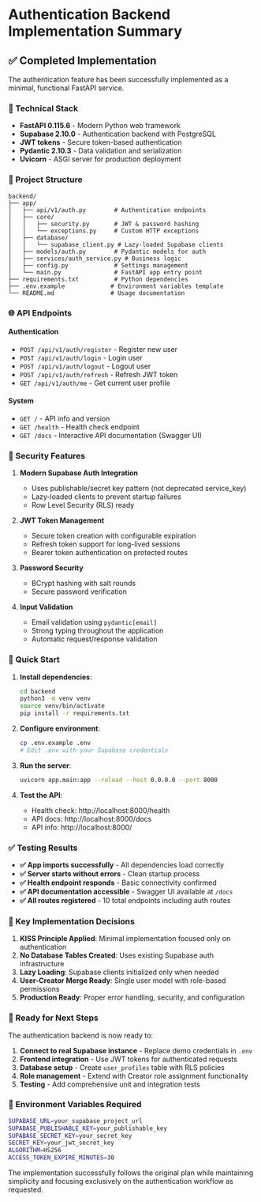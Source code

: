 # Authentication Backend Implementation Summary

## ✅ Completed Implementation

The authentication feature has been successfully implemented as a minimal, functional FastAPI service.

### 🔧 Technical Stack
- **FastAPI 0.115.6** - Modern Python web framework
- **Supabase 2.10.0** - Authentication backend with PostgreSQL
- **JWT tokens** - Secure token-based authentication
- **Pydantic 2.10.3** - Data validation and serialization
- **Uvicorn** - ASGI server for production deployment

### 📁 Project Structure
```
backend/
├── app/
│   ├── api/v1/auth.py        # Authentication endpoints
│   ├── core/
│   │   ├── security.py       # JWT & password hashing
│   │   └── exceptions.py     # Custom HTTP exceptions
│   ├── database/
│   │   └── supabase_client.py # Lazy-loaded Supabase clients
│   ├── models/auth.py        # Pydantic models for auth
│   ├── services/auth_service.py # Business logic
│   ├── config.py             # Settings management
│   └── main.py               # FastAPI app entry point
├── requirements.txt          # Python dependencies
├── .env.example             # Environment variables template
└── README.md                # Usage documentation
```

### 🌐 API Endpoints

#### Authentication
- `POST /api/v1/auth/register` - Register new user
- `POST /api/v1/auth/login` - Login user  
- `POST /api/v1/auth/logout` - Logout user
- `POST /api/v1/auth/refresh` - Refresh JWT token
- `GET /api/v1/auth/me` - Get current user profile

#### System
- `GET /` - API info and version
- `GET /health` - Health check endpoint
- `GET /docs` - Interactive API documentation (Swagger UI)

### 🔐 Security Features

1. **Modern Supabase Auth Integration**
   - Uses publishable/secret key pattern (not deprecated service_key)
   - Lazy-loaded clients to prevent startup failures
   - Row Level Security (RLS) ready

2. **JWT Token Management**
   - Secure token creation with configurable expiration
   - Refresh token support for long-lived sessions
   - Bearer token authentication on protected routes

3. **Password Security**
   - BCrypt hashing with salt rounds
   - Secure password verification

4. **Input Validation**
   - Email validation using `pydantic[email]`
   - Strong typing throughout the application
   - Automatic request/response validation

### 🚀 Quick Start

1. **Install dependencies**:
   ```bash
   cd backend
   python3 -m venv venv
   source venv/bin/activate
   pip install -r requirements.txt
   ```

2. **Configure environment**:
   ```bash
   cp .env.example .env
   # Edit .env with your Supabase credentials
   ```

3. **Run the server**:
   ```bash
   uvicorn app.main:app --reload --host 0.0.0.0 --port 8000
   ```

4. **Test the API**:
   - Health check: http://localhost:8000/health
   - API docs: http://localhost:8000/docs
   - API info: http://localhost:8000/

### ✅ Testing Results

- **✅ App imports successfully** - All dependencies load correctly
- **✅ Server starts without errors** - Clean startup process
- **✅ Health endpoint responds** - Basic connectivity confirmed
- **✅ API documentation accessible** - Swagger UI available at `/docs`
- **✅ All routes registered** - 10 total endpoints including auth routes

### 🎯 Key Implementation Decisions

1. **KISS Principle Applied**: Minimal implementation focused only on authentication
2. **No Database Tables Created**: Uses existing Supabase auth infrastructure
3. **Lazy Loading**: Supabase clients initialized only when needed
4. **User-Creator Merge Ready**: Single user model with role-based permissions
5. **Production Ready**: Proper error handling, security, and configuration

### 🔄 Ready for Next Steps

The authentication backend is now ready to:
1. **Connect to real Supabase instance** - Replace demo credentials in `.env`
2. **Frontend integration** - Use JWT tokens for authenticated requests
3. **Database setup** - Create `user_profiles` table with RLS policies
4. **Role management** - Extend with Creator role assignment functionality
5. **Testing** - Add comprehensive unit and integration tests

### 📝 Environment Variables Required

```bash
SUPABASE_URL=your_supabase_project_url
SUPABASE_PUBLISHABLE_KEY=your_publishable_key
SUPABASE_SECRET_KEY=your_secret_key
SECRET_KEY=your_jwt_secret_key
ALGORITHM=HS256
ACCESS_TOKEN_EXPIRE_MINUTES=30
```

The implementation successfully follows the original plan while maintaining simplicity and focusing exclusively on the authentication workflow as requested.